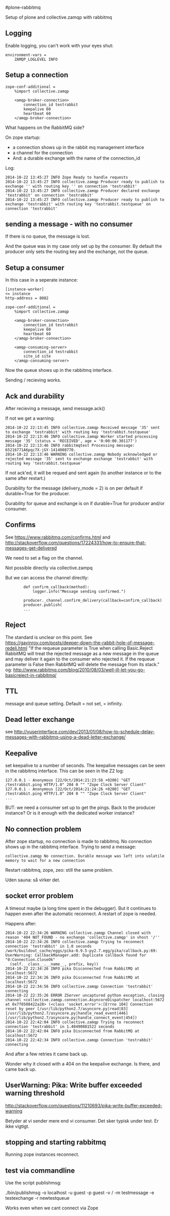#plone-rabbitmq

Setup of plone and collective.zamqp with rabbitmq


## Logging

Enable logging, you can't work with your eyes shut:

    environment-vars =
        ZAMQP_LOGLEVEL INFO


##  Setup a connection

    zope-conf-additional =
        %import collective.zamqp

        <amqp-broker-connection>
            connection_id testrabbit
            keepalive 60
            heartbeat 60
        </amqp-broker-connection>

What happens on the RabbitMQ side?

On zope startup:
- a connection shows up in the rabbit mq management interface
- a channel for the connection
- And: a durable exchange with the name of the connection_id 

Log:

    2014-10-22 13:45:27 INFO Zope Ready to handle requests
    2014-10-22 13:45:27 INFO collective.zamqp Producer ready to publish to exchange '' with routing key '' on connection 'testrabbit'
    2014-10-22 13:45:27 INFO collective.zamqp Producer declared exchange 'testrabbit' on connection 'testrabbit'
    2014-10-22 13:45:27 INFO collective.zamqp Producer ready to publish to exchange 'testrabbit' with routing key 'testrabbit.testqueue' on connection 'testrabbit'

## sending a message - with no consumer
If there is no queue, the message is lost.

And the queue was in my case only set up by the consumer. By default the producer only sets the routing key and the exchange, not the queue.

## Setup a consumer
In this case in a seperate instance:

    [instance-worker]
    <= instance
    http-address = 8082

    zope-conf-additional =
        %import collective.zamqp

        <amqp-broker-connection>
            connection_id testrabbit
            keepalive 60
            heartbeat 60
        </amqp-broker-connection>

        <amqp-consuming-server>
            connection_id testrabbit
            site_id site
        </amqp-consuming-server>

Now the queue shows up in the rabbitmq interface. 

Sending / recieving works.

## Ack and durability
After recieving a message, send message.ack()

If not we get a warning: 

    2014-10-22 22:13:45 INFO collective.zamqp Received message '35' sent to exchange 'testrabbit' with routing key 'testrabbit.testqueue'
    2014-10-22 22:13:46 INFO collective.zamqp Worker started processing message '35' (status = 'RECEIVED', age = '0:00:00.301177')
    2014-10-22 22:13:46 INFO rabbitmqtest Processing message: 65216771A6pqc7X-jGY-1414008770.
    2014-10-22 22:13:46 WARNING collective.zamqp Nobody acknowledged or rejected message '35' sent to exchange exchange 'testrabbit' with routing key 'testrabbit.testqueue'

If not ack'ed, it will be requed and sent again (to another instance or to the same after restart.)

Durability for the message (delivery_mode = 2) is on per default if durable=True for the producer.

Durability for queue and exchange is on if durable=True for producer and/or consumer.

## Confirms
See https://www.rabbitmq.com/confirms.html
and http://stackoverflow.com/questions/17224331/how-to-ensure-that-messages-get-delivered

We need to set a flag on the channel.

Not possible directly via collective.zampq

But we can access the channel directly:

            def confirm_callback(method):
                logger.info("Message sending confirmed.")

            producer._channel.confirm_delivery(callback=confirm_callback)
            producer.publish(
            ...



## Reject
The standard is unclear on this point. See
https://gavinroy.com/posts/deeper-down-the-rabbit-hole-of-message-redeli.html
"If the requeue parameter is True when calling Basic.Reject RabbitMQ will treat the rejected message as a new message in the queue and may deliver it again to the consumer who rejected it. If the requeue parameter is False then RabbitMQ will delete the message from its stack."
og: http://www.rabbitmq.com/blog/2010/08/03/well-ill-let-you-go-basicreject-in-rabbitmq/

## TTL
message and queue setting.
Default = not set, = infinity.

## Dead letter exchange
see http://yuserinterface.com/dev/2013/01/08/how-to-schedule-delay-messages-with-rabbitmq-using-a-dead-letter-exchange/


## Keepalive
set keepalive to a number of seconds.
The keepalive messages can be seen in the rabbitmq interface.
This can be seen in the Z2 log:

    127.0.0.1 - Anonymous [22/Oct/2014:21:23:56 +0200] "GET /testrabbit.ping HTTP/1.0" 204 0 "" "Zope Clock Server Client"
    127.0.0.1 - Anonymous [22/Oct/2014:21:24:26 +0200] "GET /testrabbit.ping HTTP/1.0" 204 0 "" "Zope Clock Server Client"
    ...

BUT: we need a consumer set up to get the pings.
Back to the producer instance?
Or is it enough with the dedicated worker instance?

## No connection problem
After zope startup, no connection is made to rabbitmq. No connection shows up in the rabbitmq interface.
Trying to send a message: 
    
    collective.zamqp No connection. Durable message was left into volatile memory to wait for a new connection

Restart rabbitmq, zope, zeo: still the same problem.

Uden sauna: så virker det.

## socket error problem
A timeout maybe (a long time spent in the debugger).
But it continues to happen even after the automatic reconnect.
A restart of zope is needed.

Happens after:

    2014-10-22 22:34:26 WARNING collective.zamqp Channel closed with reason '404 NOT_FOUND - no exchange 'collective.zamqp' in vhost '/''
    2014-10-22 22:34:26 INFO collective.zamqp Trying to reconnect connection 'testrabbit' in 1.0 seconds
    /work/buildout_cache/eggs/pika-0.9.5-py2.7.egg/pika/callback.py:69: UserWarning: CallbackManager.add: Duplicate callback found for "0:Connection.CloseOk"
      (self.__class__.__name__, prefix, key))
    2014-10-22 22:34:26 INFO pika Disconnected from RabbitMQ at localhost:5672
    2014-10-22 22:34:26 INFO pika Disconnected from RabbitMQ at localhost:5672
    2014-10-22 22:34:56 INFO collective.zamqp Connection 'testrabbit' connecting
    2014-10-22 22:35:26 ERROR ZServer uncaptured python exception, closing channel <collective.zamqp.connection.AsyncoreDispatcher localhost:5672 at 0x7f8508422a28> (<class 'socket.error'>:[Errno 104] Connection reset by peer [/usr/lib/python2.7/asyncore.py|read|83] [/usr/lib/python2.7/asyncore.py|handle_read_event|446] [/usr/lib/python2.7/asyncore.py|handle_connect_event|454])
    2014-10-22 22:42:04 INFO collective.zamqp Trying to reconnect connection 'testrabbit' in 1.48490881522 seconds
    2014-10-22 22:42:04 INFO pika Disconnected from RabbitMQ at localhost:5672
    2014-10-22 22:42:34 INFO collective.zamqp Connection 'testrabbit' connecting

And after a few retries it came back up.

Wonder why it closed with a 404 on the keepalive exchange. Is there, and came back up.

## UserWarning: Pika: Write buffer exceeded warning threshold
http://stackoverflow.com/questions/11210693/pika-write-buffer-exceeded-warning

Betyder at vi sender mere end vi consumer. Det sker typisk under test. Er ikke vigtigt.


## stopping and starting rabbitmq
Running zope instances reconnect.


## test via commandline
Use the script publishmsg:

./bin/publishmsg -o localhost -u guest -p guest -v / -m testmessage -e testexchange -r newtestqueue

Works even when we cant connect via Zope


